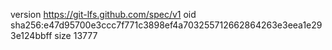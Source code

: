 version https://git-lfs.github.com/spec/v1
oid sha256:e47d95700e3ccc7f771c3898ef4a703255712662864263e3eea1e293e124bbff
size 13777
